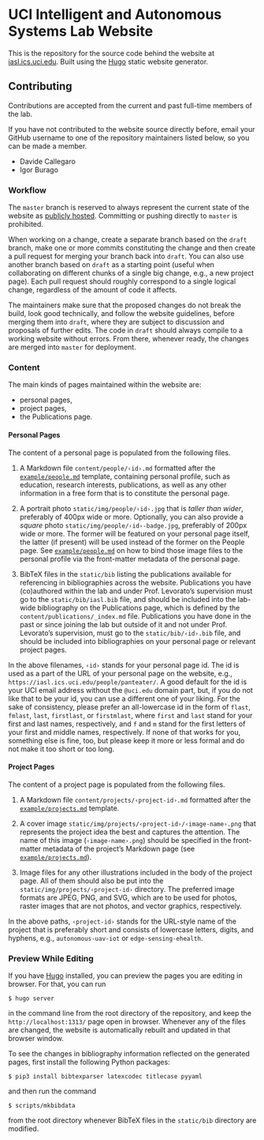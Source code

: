 # UCI Intelligent and Autonomous Systems Lab Website

This is the repository for the source code behind the website at
[iasl.ics.uci.edu][iasl].
Built using the [Hugo][hugo] static website generator.

[iasl]: https://iasl.ics.uci.edu
[hugo]: https://gohugo.io

## Contributing

Contributions are accepted from the current and past full-time members
of the lab.

If you have not contributed to the website source directly before,
email your GitHub username to one of the repository maintainers listed
below, so you can be made a member.

- Davide Callegaro
- Igor Burago

### Workflow

The `master` branch is reserved to always represent the current state
of the website as [publicly hosted][iasl].
Committing or pushing directly to `master` is prohibited.

When working on a change, create a separate branch based on the
`draft` branch, make one or more commits constituting the change and
then create a pull request for merging your branch back into `draft`.
You can also use another branch based on `draft` as a starting point
(useful when collaborating on different chunks of a single big
change, e.g., a new project page).
Each pull request should roughly correspond to a single logical
change, regardless of the amount of code it affects.

The maintainers make sure that the proposed changes do not break
the build, look good technically, and follow the website guidelines,
before merging them into `draft`, where they are subject to discussion
and proposals of further edits.
The code in `draft` should always compile to a working website without
errors.
From there, whenever ready, the changes are merged into `master`
for deployment.

### Content

The main kinds of pages maintained within the website are:

- personal pages,
- project pages,
- the Publications page.

#### Personal Pages

The content of a personal page is populated from the following files.

1. A Markdown file `content/people/‹id›.md` formatted after the
[`example/people.md`][personal-template] template, containing personal
profile, such as education, research interests, publications, as well
as any other information in a free form that is to constitute the
personal page.

2. A portrait photo `static/img/people/‹id›.jpg` that is *taller than
wider*, preferably of 400px wide or more.
Optionally, you can also provide a *square* photo
`static/img/people/‹id›-badge.jpg`, preferably of 200px wide or more.
The former will be featured on your personal page itself, the latter
(if present) will be used instead of the former on the People page.
See [`example/people.md`][personal-template] on how to bind
those image files to the personal profile via the front-matter
metadata of the personal page.

3. BibTeX files in the `static/bib` listing the publications available
for referencing in bibliographies across the website.
Publications you have (co)authored within the lab and under Prof.
Levorato’s supervision must go to the `static/bib/iasl.bib` file, and
should be included into the lab-wide bibliography on the Publications
page, which is defined by the `content/publications/_index.md` file.
Publications you have done in the past or since joining the lab but
outside of it and not under Prof. Levorato’s supervision, must go to
the `static/bib/‹id›.bib` file, and should be included into
bibliographies on your personal page or relevant project pages.

In the above filenames, `‹id›` stands for your personal page id.
The id is used as a part of the URL of your personal page on the
website, e.g., `https://iasl.ics.uci.edu/people/panteater/`.
A good default for the id is your UCI email address without the
`@uci.edu` domain part, but, if you do not like that to be your id,
you can use a different one of your liking.
For the sake of consistency, please prefer an all-lowercase id in
the form of `flast`, `fmlast`, `last`, `firstlast`, or `firstmlast`, where
`first` and `last` stand for your first and last names, respectively,
and `f` and `m` stand for the first letters of your first and middle
names, respectively.
If none of that works for you, something else is fine, too, but please
keep it more or less formal and do not make it too short or too long.

[personal-template]: https://raw.githubusercontent.com/uci-iasl/website/master/example/people.md

#### Project Pages

The content of a project page is populated from the following files.

1. A Markdown file `content/projects/‹project-id›.md` formatted
after the [`example/projects.md`][project-template] template.

2. A cover image `static/img/projects/‹project-id›/‹image-name›.png`
that represents the project idea the best and captures the attention.
The name of this image (`‹image-name›.png`) should be specified
in the front-matter metadata of the project’s Markdown page
(see [`example/projects.md`][project-template]).

3. Image files for any other illustrations included in the body of the
project page.
All of them should also be put into the
`static/img/projects/‹project-id›` directory.
The preferred image formats are JPEG, PNG, and SVG, which are to be
used for photos, raster images that are not photos, and vector
graphics, respectively.

In the above paths, `‹project-id›` stands for the URL-style name of
the project that is preferably short and consists of lowercase
letters, digits, and hyphens, e.g., `autonomous-uav-iot` or
`edge-sensing-ehealth`.

[project-template]: https://raw.githubusercontent.com/uci-iasl/website/master/example/projects.md

### Preview While Editing

If you have [Hugo][hugo] installed, you can preview the pages you
are editing in browser.
For that, you can run

    $ hugo server

in the command line from the root directory of the repository, and
keep the `http://localhost:1313/` page open in browser.
Whenever any of the files are changed, the website is automatically
rebuilt and updated in that browser window.

To see the changes in bibliography information reflected on the
generated pages, first install the following Python packages:

    $ pip3 install bibtexparser latexcodec titlecase pyyaml

and then run the command

    $ scripts/mkbibdata

from the root directory whenever BibTeX files in the `static/bib`
directory are modified.
